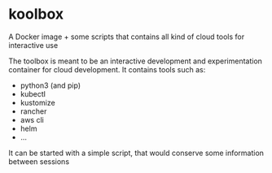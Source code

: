 # koolbox
A Docker image + some scripts that contains all kind of cloud tools for interactive use

The toolbox is meant to be an interactive development and experimentation container for cloud development.
It contains tools such as:
- python3 (and pip)
- kubectl
- kustomize
- rancher
- aws cli
- helm
- ...



It can be started with a simple script, that would conserve some information between sessions
